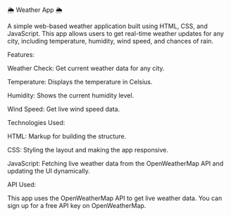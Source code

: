🌦️ Weather App 🌦️

A simple web-based weather application built using HTML, CSS, and JavaScript. This app allows users to get real-time weather updates for any city, including temperature, humidity, wind speed, and chances of rain.

Features:

Weather Check: Get current weather data for any city.

Temperature: Displays the temperature in Celsius.

Humidity: Shows the current humidity level.

Wind Speed: Get live wind speed data.

Technologies Used:

HTML: Markup for building the structure.

CSS: Styling the layout and making the app responsive.

JavaScript: Fetching live weather data from the OpenWeatherMap API and updating the UI dynamically.

API Used:

This app uses the OpenWeatherMap API to get live weather data. You can sign up for a free API key on OpenWeatherMap.
